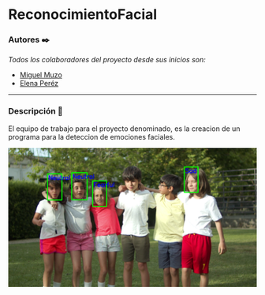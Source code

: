 # ReconocimientoFacial

### Autores ✒️

_Todos los colaboradores del proyecto desde sus inicios son:_

- [Miguel Muzo](https://github.com/Miguel-EMC)
- [Elena Peréz](https://github.com/kevinpinan)

--- 

### Descripción 📄
El equipo de trabajo para el proyecto denominado, es la creacion de un programa para la deteccion de emociones faciales.

![image](https://github.com/Miguel-EMC/ReconocimientoFacial/blob/master/Images/Screenshot%202022-09-02%20161525.png)
